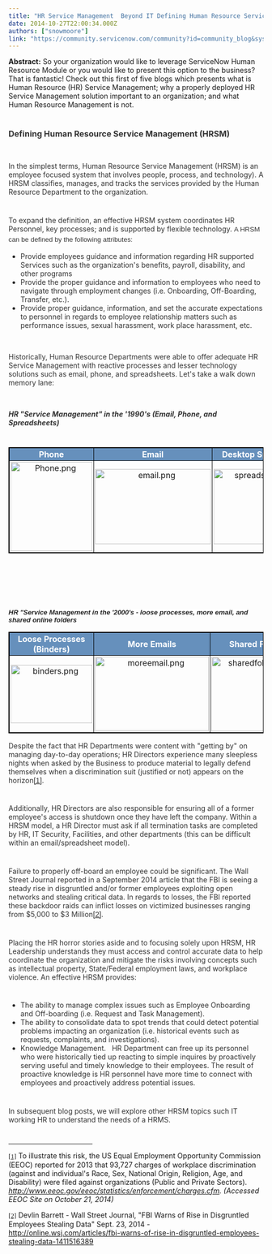 ```yaml
---
title: "HR Service Management  Beyond IT Defining Human Resource Service Management HRSM"
date: 2014-10-27T22:00:34.000Z
authors: ["snowmoore"]
link: "https://community.servicenow.com/community?id=community_blog&sys_id=3d9d2e69dbd0dbc01dcaf3231f961909"
---
```

<p><strong>Abstract:</strong> So your organization would like to leverage ServiceNow Human Resource Module or you would like to present this option to the business? That is fantastic! Check out this first of five blogs which presents what is Human Resource (HR) Service Management; why a properly deployed HR Service Management solution important to an organization; and what Human Resource Management is not.</p><p style="min-height: 8pt; height: 8pt; padding: 0px;">  </p><p><span style="; color: #333333; font-size: 12pt;"><strong>Defining Human Resource Service Management (HRSM)</strong></span></p><p><strong><br/></strong></p><p><span style="color: #333333;">In the simplest terms, Human Resource Service Management (HRSM) is an employee focused system that involves people, process, and technology). A HRSM classifies, manages, and tracks the services provided by the Human Resource Department to the organization. </span></p><p style="min-height: 8pt; height: 8pt; padding: 0px;">  </p><p><span style="color: #333333;">To expand the definition, an effective HRSM system coordinates HR Personnel, key processes; and is supported by flexible technology. </span><span style="color: #333333; font-family: Arial, sans-serif; font-size: 10pt; line-height: 1.5em; background-color: white;">A HRSM can be defined by the following attributes:</span></p><ul style="list-style-type: disc;"><li><span style="color: #333333;">Provide employees guidance and information regarding HR supported Services such as the organization's benefits, payroll, disability, and other programs</span></li><li><span style="color: #333333;">Provide the proper guidance and information to employees who need to navigate through employment changes (i.e. Onboarding, Off-Boarding, Transfer, etc.). </span></li><li><span style="color: #333333;">Provide proper guidance, information, and set the accurate expectations to personnel in regards to employee relationship matters such as performance issues, sexual harassment, work place harassment, etc. </span></li></ul><p><span style="color: #333333;"><br/></span></p><p><span style="color: #333333;">Historically, Human Resource Departments were able to offer adequate HR Service Management with reactive processes and lesser technology solutions such as email, phone, and spreadsheets. Let's take a walk down memory lane: </span></p><p><span style="color: #333333;"><br/></span></p><p><span style="color: #333333;"><strong><em>HR "Service Management" in the '1990's (Email, Phone, and Spreadsheets)</em></strong></span></p><p style="min-height: 8pt; height: 8pt; padding: 0px;">  </p><table border="1" class="jiveBorder" style="border: 1px solid #000000; width: 100%;"><thead><tr><th style="border:1px solid black;border: 1px solid #000000;padding: 2px;color: #ffffff;background-color: #6690bc;text-align: center;" valign="middle"><strong>Phone</strong></th><th style="border:1px solid black;border: 1px solid #000000;padding: 2px;color: #ffffff;background-color: #6690bc;text-align: center;" valign="middle"><strong>Email</strong></th><th style="border:1px solid black;border: 1px solid #000000;padding: 2px;color: #ffffff;background-color: #6690bc;text-align: center;" valign="middle"><strong>Desktop Spreadsheet</strong></th></tr></thead><tbody><tr><td style="border:1px solid black;border: 1px solid #000000;text-align: center;padding: 2px;"><a _jive_internal="true" href="/servlet/JiveServlet/showImage/38-3575-14967/Phone.png"><img  alt="Phone.png" class="image-0 jive-image" height="176" src="55aa30c6db1097049c9ffb651f96191b.iix" style="height: 176px; width: 161.7px;" width="162"/></a></td><td style="border:1px solid black;border: 1px solid #000000;text-align: center;padding: 2px;"><a _jive_internal="true" href="/servlet/JiveServlet/showImage/38-3575-14968/email.png"><img  alt="email.png" class="image-1 jive-image" height="148" src="3a57dccedb145344e9737a9e0f9619a6.iix" style="height: 147.601895734597px; width: 229px;" width="229"/></a></td><td style="border:1px solid black;border: 1px solid #000000;text-align: center;padding: 2px;"><a _jive_internal="true" href="/servlet/JiveServlet/showImage/38-3575-14969/spreadsheets.png"><img  alt="spreadsheets.png" class="jive-image image-2" height="148" src="02577f3ddbdcdfc0b322f4621f9619ec.iix" style="height: 148px; width: 203.223880597015px;" width="204"/></a></td></tr></tbody></table><p><span style="color: #333333;"><strong><em><br/></em></strong></span></p><p><span style="color: #333333;"><strong><em><br/></em></strong></span></p><p><span style="color: #333333;"><br/></span></p><p><span style="color: #222222; background: white; font-size: 10.0pt; font-family: 'Arial','sans-serif';"><strong><em>HR "Service Management in the '2000's - loose processes, more email, and shared online folders </em></strong></span></p><table border="1" class="jiveBorder" style="border: 1px solid #000000; width: 100%;"><thead><tr><th style="border:1px solid black;border: 1px solid #000000;padding: 2px;color: #ffffff;background-color: #6690bc;text-align: center;" valign="middle">Loose Processes (Binders)</th><th style="border:1px solid black;border: 1px solid #000000;padding: 2px;color: #ffffff;background-color: #6690bc;text-align: center;" valign="middle"><strong>More Emails</strong></th><th style="border:1px solid black;border: 1px solid #000000;padding: 2px;color: #ffffff;background-color: #6690bc;text-align: center;" valign="middle">Shared Folders</th></tr></thead><tbody><tr><td style="border:1px solid black;border: 1px solid #000000;text-align: center;padding: 2px;"><a _jive_internal="true" href="/servlet/JiveServlet/showImage/38-3575-14970/binders.png"><img  alt="binders.png" class="jive-image image-3" height="114" src="425bd9cedbd813043eb27a9e0f96195d.iix" style="height: 114.40206185567px; width: 162px;" width="162"/></a></td><td style="border:1px solid black;border: 1px solid #000000;text-align: center;padding: 2px;"><a _jive_internal="true" href="/servlet/JiveServlet/showImage/38-3575-14971/moreemail.png"><img  alt="moreemail.png" class="jive-image image-4" height="146" src="3a677ccedb9097041dcaf3231f961935.iix" style="height: 146px; width: 225.129770992366px;" width="225"/></a></td><td style="border:1px solid black;border: 1px solid #000000;text-align: center;padding: 2px;"><a _jive_internal="true" href="/servlet/JiveServlet/showImage/38-3575-14972/sharedfolders.png"><img  alt="sharedfolders.png" class="jive-image image-5" height="146" src="516658cedb941f048c8ef4621f9619b4.iix" style="height: 146.46511627907px; width: 188px;" width="188"/></a></td></tr></tbody></table><p><span style="color: #333333;">Despite the fact that HR Departments were content with "getting by" on managing day-to-day operations; HR Directors experience many sleepless nights when asked by the Business to produce material to legally defend themselves when a discrimination suit (justified or not) appears on the horizon<a href="file:///C:/Users/mmoore/Downloads/2014_10_22_HR_Blog_1_v1.6.docx#_ftn1" title=""><span style="font-size: 11pt; font-family: Calibri, sans-serif; color: #333333;">[1]</span></a>. </span></p><p style="min-height: 8pt; height: 8pt; padding: 0px;">  </p><p><span style="color: #333333;">Additionally, HR Directors are also responsible for ensuring all of a former employee's access is shutdown once they have left the company. Within a HRSM model, a HR Director must ask if all termination tasks are completed by HR, IT Security, Facilities, and other departments (this can be difficult within an email/spreadsheet model). </span></p><p style="min-height: 8pt; height: 8pt; padding: 0px;">  </p><p><span style="color: #333333;">Failure to properly off-board an employee could be significant. The Wall Street Journal reported in a September 2014 article that the FBI is seeing a steady rise in disgruntled and/or former employees exploiting open networks and stealing critical data. In regards to losses, the FBI reported these backdoor raids can inflict losses on victimized businesses ranging from $5,000 to $3 Million<a href="file:///C:/Users/mmoore/Downloads/2014_10_22_HR_Blog_1_v1.6.docx#_ftn2" title=""><span style="font-size: 11pt; font-family: Calibri, sans-serif; color: #333333;">[2]</span></a>.   </span></p><p style="min-height: 8pt; height: 8pt; padding: 0px;">  </p><p><span style="color: #333333;">Placing the HR horror stories aside and to focusing solely upon HRSM, HR Leadership understands they must access and control accurate data to help coordinate the organization and mitigate the risks involving concepts such as intellectual property, State/Federal employment laws, and workplace violence. An effective HRSM provides:</span></p><p style="min-height: 8pt; height: 8pt; padding: 0px;">  </p><ul style="list-style-type: disc;"><li><span style="color: #333333;">The ability to manage complex issues such as Employee Onboarding and Off-boarding (i.e. Request and Task Management). <span style="font-size: 10pt; line-height: 1.5em;"> </span></span></li><li><span style="color: #333333;">The ability to consolidate data to spot trends that could detect potential problems impacting an organization (i.e. historical events such as requests, complaints, and investigations). </span></li><li><span style="color: #333333;">Knowledge Management.   HR Department can free up its personnel who were historically tied up reacting to simple inquires by proactively serving useful and timely knowledge to their employees. The result of proactive knowledge is HR personnel have more time to connect with employees and proactively address potential issues. </span></li></ul><p style="min-height: 8pt; height: 8pt; padding: 0px;">  </p><p><span style="color: #333333;">In subsequent blog posts, we will explore other HRSM topics such IT working HR to understand the needs of a HRMS. </span></p><p style="min-height: 8pt; height: 8pt; padding: 0px;">  </p><hr align="left" size="1" width="33%"/><p><a href="file:///C:/Users/mmoore/Downloads/2014_10_22_HR_Blog_1_v1.6.docx#_ftnref1" title=""><span style="font-size: 10.0pt; font-family: 'Calibri','sans-serif';">[1]</span></a> To illustrate this risk, the US Equal Employment Opportunity Commission (EEOC) reported for 2013 that 93,727 charges of workplace discrimination (against and individual's Race, Sex, National Origin, Religion, Age, and Disability) were filed against organizations (Public and Private Sectors).   <a href="http://www.eeoc.gov/eeoc/statistics/enforcement/charges.cfm"><em>http://www.eeoc.gov/eeoc/statistics/enforcement/charges.cfm</em></a><em>. (Accessed EEOC Site on October 21, 2014)</em></p><p><a href="file:///C:/Users/mmoore/Downloads/2014_10_22_HR_Blog_1_v1.6.docx#_ftnref2" title=""><span style="font-size: 10.0pt; font-family: 'Calibri','sans-serif';">[2]</span></a> Devlin Barrett - Wall Street Journal, "FBI Warns of Rise in Disgruntled Employees Stealing Data" Sept. 23, 2014 - <a title="line.wsj.com/articles/fbi-warns-of-rise-in-disgruntled-employees-stealing-data-1411516389" href="http://online.wsj.com/articles/fbi-warns-of-rise-in-disgruntled-employees-stealing-data-1411516389">http://online.wsj.com/articles/fbi-warns-of-rise-in-disgruntled-employees-stealing-data-1411516389</a></p>